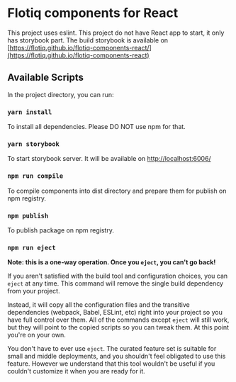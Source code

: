 # Flotiq components for React

This project uses eslint. This project do not have React app to start, it only has storybook part.
The build storybook is available on [https://flotiq.github.io/flotiq-components-react/](https://flotiq.github.io/flotiq-components-react)

## Available Scripts

In the project directory, you can run:

### `yarn install`

To install all dependencies. Please DO NOT use npm for that.

### `yarn storybook`

To start storybook server. It will be available on [http://localhost:6006/](http://localhost:6006/)

### `npm run compile`

To compile components into dist directory and prepare them for publish on npm registry.

### `npm publish`

To publish package on npm registry.

### `npm run eject`

**Note: this is a one-way operation. Once you `eject`, you can't go back!**

If you aren't satisfied with the build tool and configuration choices, you can `eject` at any time. This command will remove the single build dependency from your project.

Instead, it will copy all the configuration files and the transitive dependencies (webpack, Babel, ESLint, etc) right into your project so you have full control over them. All of the commands except `eject` will still work, but they will point to the copied scripts so you can tweak them. At this point you're on your own.

You don't have to ever use `eject`. The curated feature set is suitable for small and middle deployments, and you shouldn't feel obligated to use this feature. However we understand that this tool wouldn't be useful if you couldn't customize it when you are ready for it.
